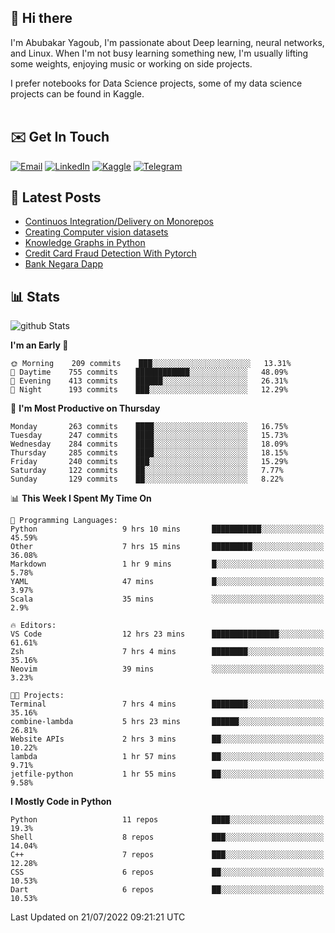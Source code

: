 ## 👋 Hi there

I'm Abubakar Yagoub, I'm passionate about Deep learning, neural networks, and
Linux. When I'm not busy learning something new, I'm usually lifting some
weights, enjoying music or working on side projects.

I prefer notebooks for Data Science projects, some of my data science projects
can be found in Kaggle. <br> <br>

## ✉️ Get In Touch

[![Email](https://img.shields.io/badge/Email-f1f1f1?style=for-the-badge&logo=gmail&logoColor=0f111a)](mailto:hi@blacksuan19.dev)
[![LinkedIn](https://img.shields.io/badge/LinkedIn-0077B5?style=for-the-badge&logo=linkedin&logoColor=white)](https://www.linkedin.com/in/blacksuan19/)
[![Kaggle](https://img.shields.io/badge/Kaggle-5acfff?style=for-the-badge&logo=kaggle&logoColor=white)](http://kaggle.com/abubakaryagob/)
[![Telegram](https://img.shields.io/badge/Telegram-2CA5E0?style=for-the-badge&logo=telegram&logoColor=white)](https://t.me/blacksuan19)

## 📩 Latest Posts

<!-- BLOG-POST-LIST:START -->
- [Continuos Integration/Delivery on Monorepos](http://blacksuan19.dev/blog/github-actions-monorepos/)
- [Creating Computer vision datasets](http://blacksuan19.dev/blog/creating-datasets/)
- [Knowledge Graphs in Python](http://blacksuan19.dev/projects/Knowledge_Graphs/)
- [Credit Card Fraud Detection With Pytorch](http://blacksuan19.dev/projects/credit-card-fraud-detection-with-pytorch/)
- [Bank Negara Dapp](http://blacksuan19.dev/projects/bank-negara/)
<!-- BLOG-POST-LIST:END -->

## 📊 Stats

![github Stats](https://github-readme-stats.vercel.app/api?username=blacksuan19&theme=github_dark&show_icons=true&count_private=true&custom_title=Github%20Stats&hide_border=true)

<!--START_SECTION:waka-->
**I'm an Early 🐤** 

```text
🌞 Morning    209 commits    ███░░░░░░░░░░░░░░░░░░░░░░   13.31% 
🌆 Daytime    755 commits    ████████████░░░░░░░░░░░░░   48.09% 
🌃 Evening    413 commits    ██████░░░░░░░░░░░░░░░░░░░   26.31% 
🌙 Night      193 commits    ███░░░░░░░░░░░░░░░░░░░░░░   12.29%

```
📅 **I'm Most Productive on Thursday** 

```text
Monday       263 commits    ████░░░░░░░░░░░░░░░░░░░░░   16.75% 
Tuesday      247 commits    ████░░░░░░░░░░░░░░░░░░░░░   15.73% 
Wednesday    284 commits    ████░░░░░░░░░░░░░░░░░░░░░   18.09% 
Thursday     285 commits    ████░░░░░░░░░░░░░░░░░░░░░   18.15% 
Friday       240 commits    ███░░░░░░░░░░░░░░░░░░░░░░   15.29% 
Saturday     122 commits    ██░░░░░░░░░░░░░░░░░░░░░░░   7.77% 
Sunday       129 commits    ██░░░░░░░░░░░░░░░░░░░░░░░   8.22%

```


📊 **This Week I Spent My Time On** 

```text
💬 Programming Languages: 
Python                   9 hrs 10 mins       ███████████░░░░░░░░░░░░░░   45.59% 
Other                    7 hrs 15 mins       █████████░░░░░░░░░░░░░░░░   36.08% 
Markdown                 1 hr 9 mins         █░░░░░░░░░░░░░░░░░░░░░░░░   5.78% 
YAML                     47 mins             █░░░░░░░░░░░░░░░░░░░░░░░░   3.97% 
Scala                    35 mins             ░░░░░░░░░░░░░░░░░░░░░░░░░   2.9%

🔥 Editors: 
VS Code                  12 hrs 23 mins      ███████████████░░░░░░░░░░   61.61% 
Zsh                      7 hrs 4 mins        ████████░░░░░░░░░░░░░░░░░   35.16% 
Neovim                   39 mins             ░░░░░░░░░░░░░░░░░░░░░░░░░   3.23%

🐱‍💻 Projects: 
Terminal                 7 hrs 4 mins        ████████░░░░░░░░░░░░░░░░░   35.16% 
combine-lambda           5 hrs 23 mins       ██████░░░░░░░░░░░░░░░░░░░   26.81% 
Website APIs             2 hrs 3 mins        ██░░░░░░░░░░░░░░░░░░░░░░░   10.22% 
lambda                   1 hr 57 mins        ██░░░░░░░░░░░░░░░░░░░░░░░   9.71% 
jetfile-python           1 hr 55 mins        ██░░░░░░░░░░░░░░░░░░░░░░░   9.58%

```

**I Mostly Code in Python** 

```text
Python                   11 repos            ████░░░░░░░░░░░░░░░░░░░░░   19.3% 
Shell                    8 repos             ███░░░░░░░░░░░░░░░░░░░░░░   14.04% 
C++                      7 repos             ███░░░░░░░░░░░░░░░░░░░░░░   12.28% 
CSS                      6 repos             ██░░░░░░░░░░░░░░░░░░░░░░░   10.53% 
Dart                     6 repos             ██░░░░░░░░░░░░░░░░░░░░░░░   10.53%

```



 Last Updated on 21/07/2022 09:21:21 UTC
<!--END_SECTION:waka-->
